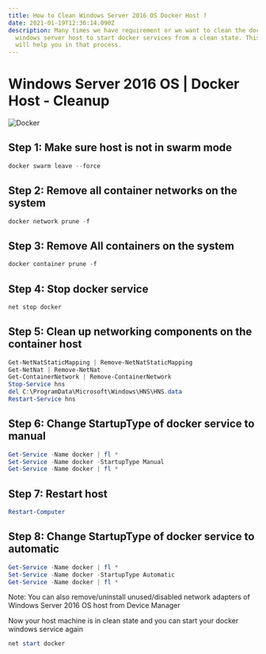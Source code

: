 ```yaml
---
title: How to Clean Windows Server 2016 OS Docker Host ?
date: 2021-01-19T12:36:14.090Z
description: Many times we have requirement or we want to clean the docker
  windows server host to start docker services from a clean state. This article
  will help you in that process.
---
```

# Windows Server 2016 OS | Docker Host - Cleanup

![Docker](/img/docker-1583867936176-2300.jpg "Docker")

## Step 1: Make sure host is not in swarm mode

```PowerShell
docker swarm leave --force
```

## Step 2: Remove all container networks on the system

```PowerShell
docker network prune -f
```

## Step 3: Remove All containers on the system

```PowerShell
docker container prune -f
```

## Step 4: Stop docker service

```PowerShell
net stop docker  
```

## Step 5: Clean up networking components on the container host

```PowerShell
Get-NetNatStaticMapping | Remove-NetNatStaticMapping
Get-NetNat | Remove-NetNat
Get-ContainerNetwork | Remove-ContainerNetwork
Stop-Service hns 
del C:\ProgramData\Microsoft\Windows\HNS\HNS.data
Restart-Service hns
```

## Step 6: Change StartupType of docker service to manual

```PowerShell
Get-Service -Name docker | fl *
Set-Service -Name docker -StartupType Manual
Get-Service -Name docker | fl *
```

## Step 7: Restart host

```PowerShell
Restart-Computer
```

## Step 8: Change StartupType of docker service to automatic

```PowerShell
Get-Service -Name docker | fl *
Set-Service -Name docker -StartupType Automatic
Get-Service -Name docker | fl *
```

Note: You can also remove/uninstall unused/disabled network adapters of Windows Server 2016 OS host from Device Manager

Now your host machine is in clean state and you can start your docker windows service again 

```PowerShell
net start docker
```